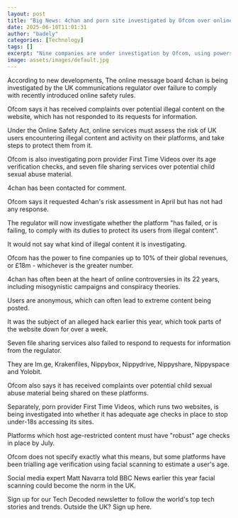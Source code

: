 ```yaml
---
layout: post
title: "Big News: 4chan and porn site investigated by Ofcom over online safety"
date: 2025-06-10T11:01:31
author: "badely"
categories: [Technology]
tags: []
excerpt: "Nine companies are under investigation by Ofcom, using powers of the Online Safety Act."
image: assets/images/default.jpg
---
```


According to new developments, The online message board 4chan is being investigated by the UK communications regulator over failure to comply with recently introduced online safety rules.

Ofcom says it has received complaints over potential illegal content on the website, which has not responded to its requests for information.

Under the Online Safety Act, online services must assess the risk of UK users encountering illegal content and activity on their platforms, and take steps to protect them from it.

Ofcom is also investigating porn provider First Time Videos over its age verification checks, and seven file sharing services over potential child sexual abuse material.

4chan has been contacted for comment.

Ofcom says it requested 4chan's risk assessment in April but has not had any response.

The regulator will now investigate whether the platform "has failed, or is failing, to comply with its duties to protect its users from illegal content".

It would not say what kind of illegal content it is investigating.

Ofcom has the power to fine companies up to 10% of their global revenues, or £18m - whichever is the greater number.

4chan has often been at the heart of online controversies in its 22 years, including misogynistic campaigns and conspiracy theories. 

Users are anonymous, which can often lead to extreme content being posted. 

It was the subject of an alleged hack earlier this year, which took parts of the website down for over a week.

Seven file sharing services also failed to respond to requests for information from the regulator.

They are Im.ge, Krakenfiles, Nippybox, Nippydrive, Nippyshare, Nippyspace and Yolobit.

Ofcom also says it has received complaints over potential child sexual abuse material being shared on these platforms. 

Separately, porn provider First Time Videos, which runs two websites, is being investigated into whether it has adequate age checks in place to stop under-18s accessing its sites.

Platforms which host age-restricted content must have "robust" age checks in place by July. 

Ofcom does not specify exactly what this means, but some platforms have been trialling age verification using facial scanning to estimate a user's age.

Social media expert Matt Navarra told BBC News earlier this year facial scanning could become the norm in the UK.

Sign up for our Tech Decoded newsletter to follow the world's top tech stories and trends. Outside the UK? Sign up here.

